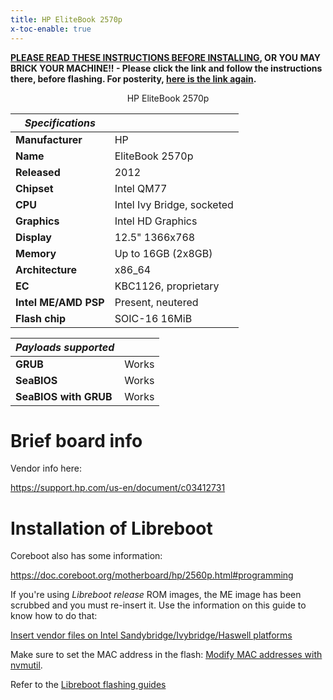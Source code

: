 ```yaml
---
title: HP EliteBook 2570p
x-toc-enable: true
---
```


**[PLEASE READ THESE INSTRUCTIONS BEFORE INSTALLING](ivy_has_common), OR
YOU MAY BRICK YOUR MACHINE!! - Please click the link and follow the instructions
there, before flashing. For posterity,
[here is the link again](ivy_has_common).**

<div class="specs">
<center>
HP EliteBook 2570p
</center>

| ***Specifications***      |                                   |
|---------------------------|-----------------------------------|
| **Manufacturer**          | HP                                |
| **Name**                  | EliteBook 2570p                   |
| **Released**              | 2012                              |
| **Chipset**               | Intel QM77                        |
| **CPU**                   | Intel Ivy Bridge, socketed        |
| **Graphics**              | Intel HD Graphics                 |
| **Display**               | 12.5" 1366x768                    |
| **Memory**                | Up to 16GB (2x8GB)                |
| **Architecture**          | x86_64                            |
| **EC**                    | KBC1126, proprietary              |
| **Intel ME/AMD PSP**      | Present, neutered                 |
| **Flash chip**            | SOIC-16 16MiB                     |


| ***Payloads supported***  |       |
|---------------------------|-------|
| **GRUB**                  | Works |
| **SeaBIOS**               | Works |
| **SeaBIOS with GRUB**     | Works |
</div>

Brief board info
================

Vendor info here:

<https://support.hp.com/us-en/document/c03412731>

Installation of Libreboot
=========================

Coreboot also has some information:

<https://doc.coreboot.org/motherboard/hp/2560p.html#programming>

If you're using *Libreboot release* ROM images, the ME image has been scrubbed
and you must re-insert it. Use the information on this guide to know how
to do that:

[Insert vendor files on Intel Sandybridge/Ivybridge/Haswell
platforms](../install/ivy_has_common)

Make sure to set the MAC address in the flash:
[Modify MAC addresses with nvmutil](../install/nvmutil).

Refer to the [Libreboot flashing guides](../install/spi)
